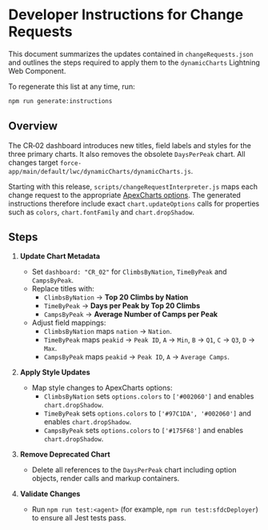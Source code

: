 # Developer Instructions for Change Requests

This document summarizes the updates contained in `changeRequests.json` and outlines the steps required to apply them to the `dynamicCharts` Lightning Web Component.

To regenerate this list at any time, run:

```bash
npm run generate:instructions
```

## Overview

The CR‑02 dashboard introduces new titles, field labels and styles for the three primary charts. It also removes the obsolete `DaysPerPeak` chart. All changes target `force-app/main/default/lwc/dynamicCharts/dynamicCharts.js`.

Starting with this release, `scripts/changeRequestInterpreter.js` maps each change request to the appropriate [ApexCharts options](https://apexcharts.com/docs/options/). The generated instructions therefore include exact `chart.updateOptions` calls for properties such as `colors`, `chart.fontFamily` and `chart.dropShadow`.

## Steps

1. **Update Chart Metadata**
   - Set `dashboard: "CR_02"` for `ClimbsByNation`, `TimeByPeak` and `CampsByPeak`.
   - Replace titles with:
     - `ClimbsByNation` → **Top 20 Climbs by Nation**
     - `TimeByPeak` → **Days per Peak by Top 20 Climbs**
     - `CampsByPeak` → **Average Number of Camps per Peak**
   - Adjust field mappings:
     - `ClimbsByNation` maps `nation` → `Nation`.
     - `TimeByPeak` maps `peakid` → `Peak ID`, `A` → `Min`, `B` → `Q1`, `C` → `Q3`, `D` → `Max`.
     - `CampsByPeak` maps `peakid` → `Peak ID`, `A` → `Average Camps`.

2. **Apply Style Updates**
   - Map style changes to ApexCharts options:
     - `ClimbsByNation` sets `options.colors` to `['#002060']` and enables `chart.dropShadow`.
     - `TimeByPeak` sets `options.colors` to `['#97C1DA', '#002060']` and enables `chart.dropShadow`.
     - `CampsByPeak` sets `options.colors` to `['#175F68']` and enables `chart.dropShadow`.

3. **Remove Deprecated Chart**
   - Delete all references to the `DaysPerPeak` chart including option objects, render calls and markup containers.

4. **Validate Changes**
   - Run `npm run test:<agent>` (for example, `npm run test:sfdcDeployer`) to ensure all Jest tests pass.

